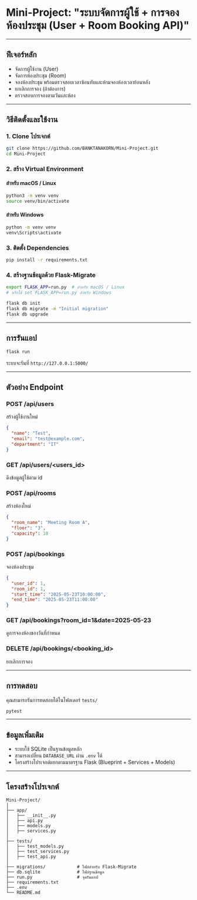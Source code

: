 # Mini-Project: "ระบบจัดการผู้ใช้ + การจองห้องประชุม (User + Room Booking API)"

---

## ฟีเจอร์หลัก

- จัดการผู้ใช้งาน (User)
- จัดการห้องประชุม (Room)
- จองห้องประชุม พร้อมตรวจสอบเวลาซ้อนทับและห้ามจองห้องเวลาย้อนหลัง
- ยกเลิกการจอง (ถ้าต้องการ)
- ตรวจสอบการจองตามวันและห้อง

---

## วิธีติดตั้งและใช้งาน

### 1. Clone โปรเจกต์

```bash
git clone https://github.com/BANKTANAKORN/Mini-Project.git
cd Mini-Project
```

### 2. สร้าง Virtual Environment

#### สำหรับ macOS / Linux
```bash
python3 -m venv venv
source venv/bin/activate
```

#### สำหรับ Windows
```bash
python -m venv venv
venv\Scripts\activate
```

### 3. ติดตั้ง Dependencies

```bash
pip install -r requirements.txt
```

### 4. สร้างฐานข้อมูลด้วย Flask-Migrate

```bash
export FLASK_APP=run.py  # สำหรับ macOS / Linux
# หรือใช้ set FLASK_APP=run.py สำหรับ Windows

flask db init
flask db migrate -m "Initial migration"
flask db upgrade
```

---

## การรันแอป

```bash
flask run
```

ระบบจะรันที่ `http://127.0.0.1:5000/`

---

## ตัวอย่าง Endpoint

### POST /api/users  
สร้างผู้ใช้งานใหม่  
```json
{
  "name": "Test",
  "email": "test@example.com",
  "department": "IT"
}
```

### GET /api/users/<users_id>   
ดึงข้อมูลผู้ใช้ตาม id

### POST /api/rooms  
สร้างห้องใหม่  
```json
{
  "room_name": "Meeting Room A",
  "floor": "3",
  "capacity": 10
}
```

### POST /api/bookings  
จองห้องประชุม  
```json
{
  "user_id": 1,
  "room_id": 1,
  "start_time": "2025-05-23T10:00:00",
  "end_time": "2025-05-23T11:00:00"
}
```

### GET /api/bookings?room_id=1&date=2025-05-23  
ดูการจองห้องของวันที่กำหนด

### DELETE /api/bookings/<booking_id>  
ยกเลิกการจอง

---

## การทดสอบ

คุณสามารถรันการทดสอบได้ในโฟลเดอร์ `tests/`  
```bash
pytest
```

---

## ข้อมูลเพิ่มเติม

- ระบบใช้ SQLite เป็นฐานข้อมูลหลัก
- สามารถเปลี่ยน `DATABASE_URL` ผ่าน `.env` ได้
- โครงสร้างโปรเจกต์แยกตามมาตรฐาน Flask (Blueprint + Services + Models)

---

## โครงสร้างโปรเจกต์

```
Mini-Project/
│
├── app/
│   ├── __init__.py
│   ├── api.py
│   ├── models.py
│   ├── services.py
│
├── tests/
│   ├── test_models.py
│   ├── test_services.py
│   ├── test_api.py
│
├── migrations/            # ไฟล์สำหรับ Flask-Migrate
├── db.sqlite              # ไฟล์ฐานข้อมูล
├── run.py                 # จุดรันแอป
├── requirements.txt
├── .env
└── README.md
```